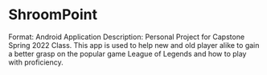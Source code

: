 # ShroomPoint
Format: Android Application 
Description: Personal Project for Capstone Spring 2022 Class. This app is used to help new and old player alike to gain a better grasp on the popular game League of Legends and how to play with proficiency.

